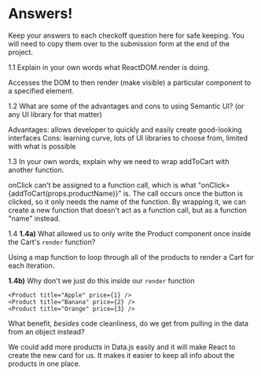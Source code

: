 # Answers!

Keep your answers to each checkoff question here for safe keeping. You will need to copy them over to the submission form at the end of the project.

1.1
Explain in your own words what ReactDOM.render is doing.

Accesses the DOM to then render (make visible) a particular component to a specified element.

1.2
What are some of the advantages and cons to using Semantic UI? (or any UI library for that matter)

Advantages: allows developer to quickly and easily create good-looking interfaces
Cons: learning curve, lots of UI libraries to choose from, limited with what is possible

1.3
In your own words, explain why we need to wrap addToCart with another function.

onClick can't be assigned to a function call, which is what "onClick={addToCart(props.productName)}" is. The call occurs once the button is clicked, so it only needs the name of the function. By wrapping it, we can create a new function that doesn't act as a function call, but as a function "name" instead.

1.4
**1.4a)** What allowed us to only write the Product component once inside the Cart's `render` function?

Using a map function to loop through all of the products to render a Cart for each iteration.

**1.4b)** Why don't we just do this inside our `render` function

    <Product title="Apple" price={1} />
    <Product title="Banana" price={2} />
    <Product title="Orange" price={3} />

What benefit, _besides_ code cleanliness, do we get from pulling in the data from an object instead?

We could add more products in Data.js easily and it will make React to create the new card for us. It makes it easier to keep all info about the products in one place.
